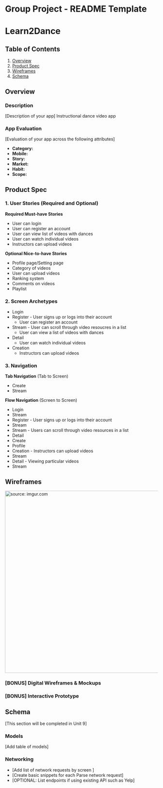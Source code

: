 Group Project - README Template
===

# Learn2Dance

## Table of Contents
1. [Overview](#Overview)
1. [Product Spec](#Product-Spec)
1. [Wireframes](#Wireframes)
2. [Schema](#Schema)

## Overview
### Description
[Description of your app]
Instructional dance video app

### App Evaluation
[Evaluation of your app across the following attributes]
- **Category:**
- **Mobile:**
- **Story:**
- **Market:**
- **Habit:**
- **Scope:**

## Product Spec

### 1. User Stories (Required and Optional)

**Required Must-have Stories**

* User can login
* User can register an account
* User can view list of videos with dances
* User can watch individual videos
* Instructors can upload videos


**Optional Nice-to-have Stories**

* Profile page/Setting page
* Category of videos
* User can upload videos
* Ranking system
* Comments on videos
* Playlist 

### 2. Screen Archetypes

* Login
* Register - User signs up or logs into their account
    * User can register an account
* Stream - User can scroll through video resoucres in a list
    * User can view a list of videos with dances
* Detail 
    * User can watch individual videos
* Creation
    * Instructors can upload videos

### 3. Navigation

**Tab Navigation** (Tab to Screen)

* Create
* Stream

**Flow Navigation** (Screen to Screen)

* Login
 * Stream
* Register - User signs up or logs into their account
 * Stream 
* Stream - Users can scroll through video resources in a list
 * Detail
 * Create
 * Profile 
* Creation - Instructors can upload videos
 * Stream
* Detail - Viewing particular videos
 * Stream

## Wireframes
<a href="https://imgur.com/dd3c2CY"><img src="https://i.imgur.com/dd3c2CY.jpg" title="source: imgur.com" width=600></a>

### [BONUS] Digital Wireframes & Mockups

### [BONUS] Interactive Prototype

## Schema 
[This section will be completed in Unit 9]
### Models
[Add table of models]
### Networking
- [Add list of network requests by screen ]
- [Create basic snippets for each Parse network request]
- [OPTIONAL: List endpoints if using existing API such as Yelp]
